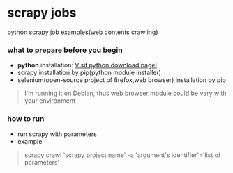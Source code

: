 # scrapy jobs
python scrapy job examples(web contents crawling)

### what to prepare before you begin
* **python** installation: [Visit python download page!](https://www.python.org/downloads/)
* scrapy installation by pip(python module installer)
* selenium(open-source project of firefox,web browser) installation by pip

 > I'm running it on Debian, thus web browser module could be vary with your environment

### how to run
* run scrapy with parameters
 * example

 > scrapy crawl 'scrapy project name' -a 'argument's identifier'='list of parameters'



 
